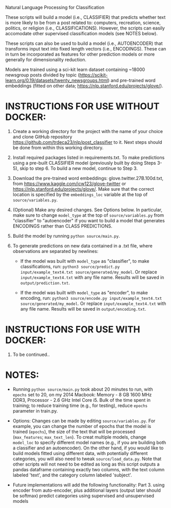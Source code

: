 Natural Language Processing for Classification

These scripts will build a model (i.e., CLASSIFIER) that predicts whether text is more likely to be from a post related to: computers, recreation, science, politics, or religion (i.e., CLASSIFICATIONS). However, the scripts can easily accomodate other supervised classification models (see NOTES below).

These scripts can also be used to build a model (i.e., AUTOENCODER) that transforms input text into fixed length vectors (i.e., ENCODINGS). These can in turn be incorporated as features for other prediction models or more generally for dimensionality reduction.

Models are trained using a sci-kit learn dataset containing ~18000 newsgroup posts divided by topic (https://scikit-learn.org/0.19/datasets/twenty_newsgroups.html) and pre-trained word embeddings (fitted on other data; https://nlp.stanford.edu/projects/glove/).




# INSTRUCTIONS FOR USE WITHOUT DOCKER:

1. Create a working directory for the project with the name of your choice and clone GitHub repository https://github.com/trdeca23/nlp/post_classifier to it. Next steps should be done from within this working directory.


2. Install required packages listed in requirements.txt. To make predictions using a pre-built CLASSIFIER model (previously built by doing Steps 3-5), skip to step 6. To build a new model, continue to Step 3.


3. Download the pre-trained word embeddings: glove.twitter.27B.100d.txt, from https://www.kaggle.com/icw123/glove-twitter or https://nlp.stanford.edu/projects/glove/. Make sure that the correct location is specified by the `embeddings_loc` variable at the top of `source/variables.py`.


4. (Optional) Make any desired changes. See Options below. In particular, make sure to change `model_type` at the top of `source/variables.py` from "classifier" to "autoencoder" if you want to build a model that generates ENCODINGS rather than CLASS PREDICTIONS.


5. Build the model by running `python source/main.py`.


6. To generate predictions on new data contained in a .txt file, where observations are separated by newlines:

	* If the model was built with `model_type` as "classifier", to make classifications, run: 
	`python3 source/predict.py input/example_text4.txt source/generated/my_model`. Or replace `input/example_text4.txt` with any file name. Results will be saved in `output/prediction.txt`.

	* If the model was built with `model_type` as "encoder", to make encoding, run: 
	`python3 source/encode.py input/example_text4.txt source/generated/my_model`. Or replace `input/example_text4.txt` with any file name. Results will be saved in `output/encoding.txt`.




# INSTRUCTIONS FOR USE WITH DOCKER:

1. To be continued..




# NOTES: 

- Running `python source/main.py` took about 20 minutes to run, with `epochs` set to 20, on my 2014 Macbook: Memory - 8 GB 1600 MHz DDR3, Processor - 2.6 GHz Intel Core i5. Bulk of the time spent in training; to reduce training time (e.g., for testing), reduce `epochs` parameter in train.py.

- Options: Changes can be made by editing `source/variables.py`. For example, you can change the number of epochs that the model is trained (`epochs`), the size of the text that will be processed (`max_features`; `max_text_len`). To creat multiple models, change `model_loc` to specify different model names (e.g., if you are building both a classifier and an autoencoder). On the other hand, if you would like to build models fitted using different data, with potentially different categories, you will also need to tweak `source/load_data.py`. Note that other scripts will not need to be edited as long as this script outputs a pandas dataframe containing exactly two columns, with the text column labeled 'text', and the category column labeled 'subject'.

- Future implementations will add the following functionality: 
	Part 3. using encoder from auto-encoder, plus additional layers (output later should be softmax) predict categories using supervised and unsupervised models


